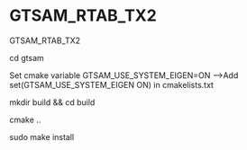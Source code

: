 # GTSAM_RTAB_TX2
GTSAM_RTAB_TX2


cd gtsam

Set cmake variable GTSAM_USE_SYSTEM_EIGEN=ON -->Add set(GTSAM_USE_SYSTEM_EIGEN ON) in cmakelists.txt

mkdir build && cd build

cmake ..

sudo make install

